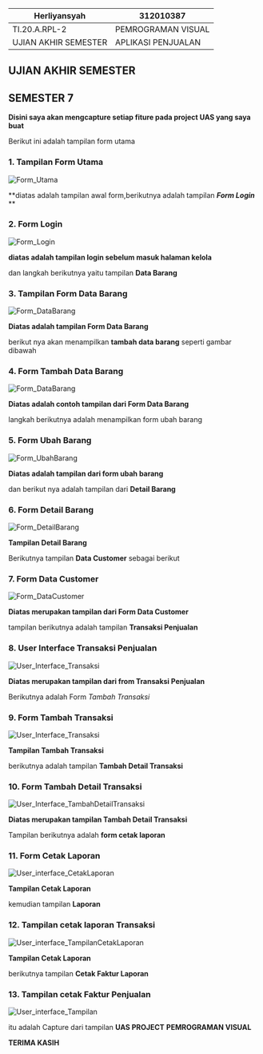 | Herliyansyah          | 312010387             |
|-----------------------|-----------------------|
|  TI.20.A.RPL-2        | PEMROGRAMAN VISUAL    |
| UJIAN AKHIR SEMESTER  | APLIKASI PENJUALAN    |

## UJIAN AKHIR SEMESTER

## SEMESTER 7

**Disini saya akan mengcapture setiap fiture pada project UAS yang saya buat**

Berikut ini adalah tampilan form utama
### 1. Tampilan Form Utama

![Form_Utama](image/1PS.png)

**diatas adalah tampilan awal form,berikutnya adalah tampilan ***Form Login*** **

### 2. Form Login

![Form_Login](image/2PS.png)

**diatas adalah tampilan login sebelum masuk halaman kelola**

dan langkah berikutnya yaitu tampilan **Data Barang**

### 3. Tampilan Form Data Barang

![Form_DataBarang](image/3PS.png)

**Diatas adalah tampilan Form Data Barang**

berikut nya akan menampilkan **tambah data barang** seperti gambar dibawah

### 4. Form Tambah Data Barang

![Form_DataBarang](image/4PS.png)

**Diatas adalah contoh tampilan dari Form Data Barang**

langkah berikutnya adalah menampilkan form ubah barang

### 5. Form Ubah Barang

![Form_UbahBarang](image/5PS.png)

**Diatas adalah tampilan dari form ubah barang**

dan berikut nya adalah tampilan dari **Detail Barang**

### 6. Form Detail Barang

![Form_DetailBarang](image/6PS.png)

**Tampilan Detail Barang**

Berikutnya tampilan **Data Customer** sebagai berikut

### 7. Form Data Customer

![Form_DataCustomer](image/7PS.png)

**Diatas merupakan tampilan dari Form Data Customer**

tampilan berikutnya adalah tampilan **Transaksi Penjualan**

### 8. User Interface Transaksi Penjualan

![User_Interface_Transaksi](image/8PS.png)

**Diatas merupakan tampilan dari from Transaksi Penjualan**

Berikutnya adalah Form *Tambah Transaksi*

### 9. Form Tambah Transaksi

![User_Interface_Transaksi](image/9PS.png)

**Tampilan Tambah Transaksi**

berikutnya adalah tampilan **Tambah Detail Transaksi**

### 10. Form Tambah Detail Transaksi

![User_Interface_TambahDetailTransaksi](image/10PS.png)

**Diatas merupakan tampilan Tambah Detail Transaksi**

Tampilan berikutnya adalah **form cetak laporan**

### 11. Form Cetak Laporan

![User_interface_CetakLaporan](image/11PS.png)

**Tampilan Cetak Laporan**

kemudian tampilan **Laporan**

### 12. Tampilan cetak laporan Transaksi

![User_interface_TampilanCetakLaporan](image/12PS.png)

**Tampilan Cetak Laporan**

berikutnya tampilan **Cetak Faktur Laporan**

### 13. Tampilan cetak Faktur Penjualan

![User_interface_Tampilan](image/13PS.png)

itu adalah Capture dari tampilan **UAS PROJECT** **PEMROGRAMAN VISUAL**

**TERIMA KASIH**
